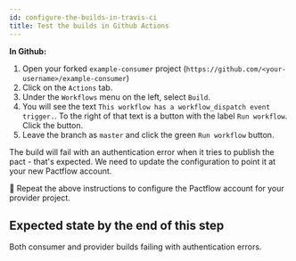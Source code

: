 ```yaml
---
id: configure-the-builds-in-travis-ci
title: Test the builds in Github Actions
---
```


**In Github:**

1. Open your forked `example-consumer` project (`https://github.com/<your-username>/example-consumer`)
1. Click on the `Actions` tab.
1. Under the `Workflows` menu on the left, select `Build`.
1. You will see the text `This workflow has a workflow_dispatch event trigger.`. To the right of that text is a button with the label `Run workflow`. Click the button.
1. Leave the branch as `master` and click the green `Run workflow` button.

The build will fail with an authentication error when it tries to publish the pact - that's expected. We need to update the configuration to point it at your new Pactflow account.

🔁 Repeat the above instructions to configure the Pactflow account for your provider project.

## Expected state by the end of this step

Both consumer and provider builds failing with authentication errors.

[travis-ci]: https://travis-ci.com
